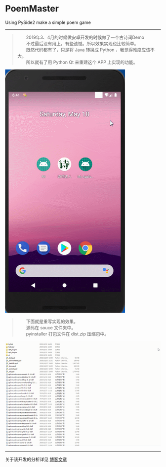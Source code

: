 # PoemMaster
Using PySide2 make a simple poem game

---

> &emsp;&emsp;2019年3、4月的时候做安卓开发的时候做了一个古诗词Demo  
> &emsp;&emsp;不过最后没有用上，有些遗憾。所以效果实现也比较简单。  
> &emsp;&emsp;既然代码都有了，只是将 Java 转换成 Python ，我觉得难度应该不大。  
> &emsp;&emsp;所以就有了用 Python Qt 来重建这个 APP 上实现的功能。  

![安卓demo演示](img/01.gif)

> &emsp;&emsp;下面就是重写实现的效果。   
> &emsp;&emsp;源码在 souce 文件夹中。   
> &emsp;&emsp;pyinstaller 打包文件在 dist.zip 压缩包中。   

![PySide 重写效果演示](img/02.gif)

---

关于该开发的分析详见 [博客文章](https://fxtd-odyssey.github.io/posts/712b664b.html)